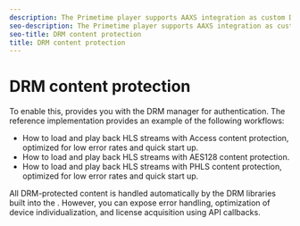 ```yaml
---
description: The Primetime player supports AAXS integration as custom DRM workflows. This means that your application must implement the DRM authentication workflows before playing the stream.
seo-description: The Primetime player supports AAXS integration as custom DRM workflows. This means that your application must implement the DRM authentication workflows before playing the stream.
seo-title: DRM content protection
title: DRM content protection
---
```


# DRM content protection

To enable this,  provides you with the DRM manager for authentication. The reference implementation provides an example of the following workflows:
* How to load and play back HLS streams with Access content protection, optimized for low error rates and quick start up.
* How to load and play back HLS streams with AES128 content protection.
* How to load and play back HLS streams with PHLS content protection, optimized for low error rates and quick start up.

All DRM-protected content is handled automatically by the DRM libraries built into the . However, you can expose error handling, optimization of device individualization, and license acquisition using  API callbacks.

